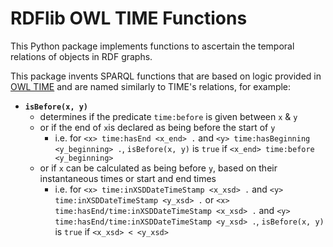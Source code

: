 # RDFlib OWL TIME Functions

This Python package implements functions to ascertain the temporal relations of objects in RDF graphs.

This package invents SPARQL functions that are based on logic provided in [OWL TIME](https://www.w3.org/TR/owl-time/) and are named similarly to TIME's relations, for example:

* **`isBefore(x, y)`** 
    * determines if the predicate `time:before` is given between `x` & `y`
    * or if the end of `x`is declared as being before the start of `y`
        * i.e.  for `<x> time:hasEnd <x_end> .` and `<y> time:hasBeginning <y_beginning> .`, `isBefore(x, y)` is `true` if `<x_end> time:before <y_beginning>`
    * or if `x` can be calculated as being before `y`, based on their instantaneous times or start and end times
        * i.e. for `<x> time:inXSDDateTimeStamp <x_xsd> .` and `<y> time:inXSDDateTimeStamp <y_xsd> .` or  `<x> time:hasEnd/time:inXSDDateTimeStamp <x_xsd> .` and `<y> time:hasEnd/time:inXSDDateTimeStamp <y_xsd> .`, `isBefore(x, y)` is `true` if `<x_xsd> < <y_xsd>`    